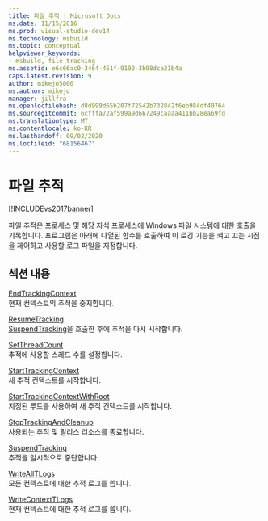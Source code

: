 ```yaml
---
title: 파일 추적 | Microsoft Docs
ms.date: 11/15/2016
ms.prod: visual-studio-dev14
ms.technology: msbuild
ms.topic: conceptual
helpviewer_keywords:
- msbuild, file tracking
ms.assetid: e6c66ac0-3464-451f-9192-3b98dca21b4a
caps.latest.revision: 9
author: mikejo5000
ms.author: mikejo
manager: jillfra
ms.openlocfilehash: d8d999d65b207f72542b732842f6eb984df40764
ms.sourcegitcommit: 6cfffa72af599a9d667249caaaa411bb28ea69fd
ms.translationtype: MT
ms.contentlocale: ko-KR
ms.lasthandoff: 09/02/2020
ms.locfileid: "68156467"
---
```

# <a name="file-tracking"></a>파일 추적
[!INCLUDE[vs2017banner](../includes/vs2017banner.md)]

파일 추적은 프로세스 및 해당 자식 프로세스에 Windows 파일 시스템에 대한 호출을 기록합니다. 프로그램은 아래에 나열된 함수를 호출하여 이 로깅 기능을 켜고 끄는 시점을 제어하고 사용할 로그 파일을 지정합니다.  
  
## <a name="in-this-section"></a>섹션 내용  
 [EndTrackingContext](../msbuild/endtrackingcontext.md)  
 현재 컨텍스트의 추적을 중지합니다.  
  
 [ResumeTracking](../msbuild/resumetracking.md)  
 [SuspendTracking](../msbuild/suspendtracking.md)을 호출한 후에 추적을 다시 시작합니다.  
  
 [SetThreadCount](../msbuild/setthreadcount.md)  
 추적에 사용할 스레드 수를 설정합니다.  
  
 [StartTrackingContext](../msbuild/starttrackingcontext.md)  
 새 추적 컨텍스트를 시작합니다.  
  
 [StartTrackingContextWithRoot](../msbuild/starttrackingcontextwithroot.md)  
 지정된 루트를 사용하여 새 추적 컨텍스트를 시작합니다.  
  
 [StopTrackingAndCleanup](../msbuild/stoptrackingandcleanup.md)  
 사용되는 추적 및 릴리스 리소스를 종료합니다.  
  
 [SuspendTracking](../msbuild/suspendtracking.md)  
 추적을 일시적으로 중단합니다.  
  
 [WriteAllTLogs](../msbuild/writealltlogs.md)  
 모든 컨텍스트에 대한 추적 로그를 씁니다.  
  
 [WriteContextTLogs](../msbuild/writecontexttlogs.md)  
 현재 컨텍스트에 대한 추적 로그를 씁니다.
